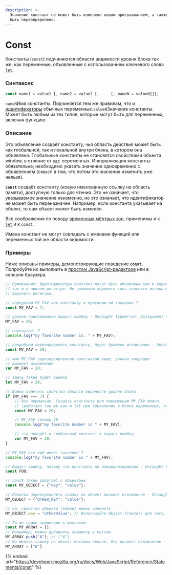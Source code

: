 ```yaml
---
description: >-
  Значение констант не может быть изменено новым присваиванием, а также не может
  быть переопределено.
---
```


# Const

 Константы \(`const`\) подчиняются области видимости уровня блока так же, как переменные, объявленные с использованием ключевого слова [`let`](https://developer.mozilla.org/ru/docs/Web/JavaScript/Reference/Statements/let).

### Синтаксис <a id="&#x421;&#x438;&#x43D;&#x442;&#x430;&#x43A;&#x441;&#x438;&#x441;"></a>

```javascript
const name1 = value1 [, name2 = value2 [, ... [, nameN = valueN]]];
```

`nameN`Имя константы. Подчиняется тем же правилам, что и [идентификаторы](https://developer.mozilla.org/ru/docs/%D0%A1%D0%BB%D0%BE%D0%B2%D0%B0%D1%80%D1%8C/Identifier) обычных переменных.`valueN`Значение константы. Может быть любым из тех типов, которые могут быть для переменных, включая функцию.

### Описание <a id="Description"></a>

Это объявление создаёт константу, чья область действия может быть как глобальной, так и локальной внутри блока, в котором она объявлена. Глобальные константы не становятся свойствами объекта window, в отличие от [`var`](https://developer.mozilla.org/ru/docs/Web/JavaScript/Reference/Statements/var)-переменных. Инициализация константы обязательна; необходимо указать значение одновременно с объявлением \(смысл в том, что потом это значение изменить уже нельзя\).

**`const`** создаёт константу \(новую именованную ссылку на область памяти\), доступную только для чтения. Это не означает, что указываемое значение неизменно, но это означает, что идентификатор не может быть переназначен. Например, если константа указывает на объект, то сам объект может быть изменён.

Все соображения по поводу [временных мёртвых зон](https://developer.mozilla.org/ru/docs/Web/JavaScript/Reference/Statements/let#Temporal_dead_zone_and_errors_with_let), применимы и к [`let`](https://developer.mozilla.org/ru/docs/Web/JavaScript/Reference/Statements/let) и к `const`.

Имена констант не могут совпадать с именами функций или переменных той же области видимости.

### Примеры <a id="Examples"></a>

Ниже описаны примеры, демонстрирующие поведение **`const`.** Попробуйте их выполнить в [простом JavaScript-редакторе](https://developer.mozilla.org/ru/docs/Tools/%D0%A7%D0%B5%D1%80%D0%BD%D0%BE%D0%B2%D0%B8%D0%BA) или в консоли браузера.

```javascript
// Примечание: Идентификаторы констант могут быть объявлены как в верхнем, 
// так и в нижнем регистре. Но правилом хорошего тона является использование 
// верхнего регистра.

// определим MY_FAV как константу и присвоим ей значение 7 
const MY_FAV = 7;

// данное присваивание выдаст ошибку - Uncaught TypeError: Assignment to constant variable.
MY_FAV = 20;

// напечатает 7
console.log("my favorite number is: " + MY_FAV);

// попробуем переопределить константу, будет брошено исключение - Uncaught SyntaxError: Identifier 'MY_FAV' has already been declared
const MY_FAV = 20;

// имя MY_FAV зарезервированно константой выше, данная операция 
// выкинет исключение
var MY_FAV = 20;

// здесь также будет ошибка
let MY_FAV = 20;

// Важно отметить свойства области видимости уровня блока
if (MY_FAV === 7) { 
    // Всё нормально. Создать константу или переменную MY_FAV можно. 
    // (работает так же как и let при объявлении в блоке переменных, которые не const)
    const MY_FAV = 20;

    // MY_FAV теперь 20
    console.log("my favorite number is " + MY_FAV);

    // это попадёт в глобальный контекст и выдаст ошибку
    var MY_FAV = 20;
}

// MY_FAV все ещё имеет значение 7
console.log("my favorite number is " + MY_FAV);

// Выдаст ошибку, потому что константа не инициализирована - Uncaught SyntaxError: Missing initializer in const declaration
const FOO; 

// const также работает с объектами
const MY_OBJECT = {"key": "value"};

// Попытка переопределить ссылку на объект вызовет исключение - Uncaught TypeError: Assignment to constant variable.
MY_OBJECT = {"OTHER_KEY": "value"};

// но, свойства объекта (ключи) можно изменять
MY_OBJECT.key = "otherValue"; // Используйте Object.freeze() для того, чтобы сделать объект неизменяемым

// То же самое применимо к массивам
const MY_ARRAY = [];
// Например, можно добавлять элементы в массив
MY_ARRAY.push("A"); // ["A"]
// Но менять ссылку на объект массива нельзя. Это вызовет исключение - Uncaught TypeError: Assignment to constant variable
MY_ARRAY = ["B"]
```

{% embed url="https://developer.mozilla.org/ru/docs/Web/JavaScript/Reference/Statements/const" %}



